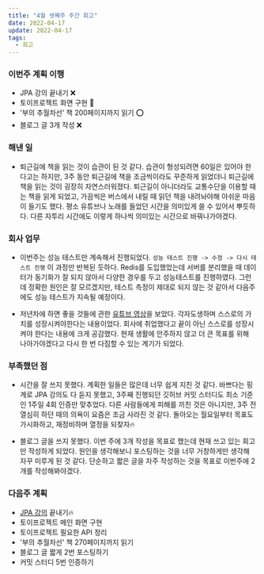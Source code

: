 ```yaml
---
title: "4월 셋째주 주간 회고"
date: 2022-04-17
update: 2022-04-17
tags:
  - 회고
---
```


### 이번주 계획 이행
- JPA 강의 끝내기 ❌
- 토이프로젝트 화면 구현 🔺
- '부의 추월차선' 책 200페이지까지 읽기 ⭕
- 블로그 글 3개 작성 ❌ 

### 해낸 일
- 퇴근길에 책을 읽는 것이 습관이 된 것 같다. 습관이 형성되려면 60일은 있어야 한다고는 하지만, 3주 동안 퇴근길에 책을 조금씩이라도 꾸준하게 읽었더니 퇴근길에 책을 읽는 것이 굉장히 자연스러워졌다. 퇴근길이 아니더라도 교통수단을 이용할 때는 책을 읽게 되었고, 가끔씩은 버스에서 내릴 때 읽던 책을 내려놔야해 아쉬운 마음이 들기도 했다. 평소 유튜브나 노래를 들었던 시간을 의미있게 쓸 수 있어서 뿌듯하다. 다른 자투리 시간에도 이렇게 하나씩 의미있는 시간으로 바꿔나가야겠다.

### 회사 업무
- 이번주는 성능 테스트만 계속해서 진행되었다. `성능 테스트 진행 -> 수정 -> 다시 테스트 진행` 이 과정만 반복된 듯하다. Redis를 도입했었는데 서버를 분리했을 때 데이터가 동기화가 잘 되지 않아서 다양한 경우를 두고 성능테스트를 진행하였다. 그런데 정확한 원인은 잘 모르겠지만, 테스트 측정이 제대로 되지 않는 것 같아서 다음주에도 성능 테스트가 지속될 예정이다.

- 저년차에 하면 좋을 것들에 관한 [유튜브 영상](https://www.youtube.com/watch?v=eeRwHpMPbJc)을 보았다. 각자도생하며 스스로의 가치를 성장시켜야한다는 내용이었다. 회사에 취업했다고 끝이 아닌 스스로를 성장시켜야 한다는 내용에 크게 공감했다. 현재 생활에 안주하지 않고 더 큰 목표를 위해 나아가야겠다고 다시 한 번 다짐할 수 있는 계기가 되었다.

### 부족했던 점
- 시간을 잘 쓰지 못했다. 계획한 일들은 많은데 너무 쉽게 지친 것 같다. 바쁘다는 핑계로 JPA 강의도 다 듣지 못했고, 3주째 진행되던 깃허브 커밋 스터디도 최소 기준인 1주일 4회 인증만 맞추었다. 다른 사람들에게 피해를 끼친 것은 아니지만, 3주 전 열심히 하던 때의 의욕이 요즘은 조금 사라진 것 같다. 돌아오는 월요일부터 목표도 가시화하고, 재정비하며 열정을 되찾자🔥

- 블로그 글을 쓰지 못했다. 이번 주에 3개 작성을 목표로 했는데 현재 쓰고 있는 회고만 작성하게 되었다. 원인을 생각해보니 포스팅하는 것을 너무 거창하게만 생각해 자꾸 미루게 된 것 같다. 단순하고 짧은 글을 자주 작성하는 것을 목표로 이번주에 2개를 작성해봐야겠다.

### 다음주 계획
- [JPA 강의](https://www.inflearn.com/course/ORM-JPA-Basic) 끝내기🔥
- 토이프로젝트 메인 화면 구현
- 토이프로젝트 필요한 API 정리
- '부의 추월차선' 책 270페이지까지 읽기
- 블로그 글 짧게 2번 포스팅하기
- 커밋 스터디 5번 인증하기